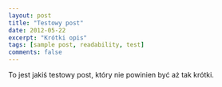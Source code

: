 ```yaml
---
layout: post
title: "Testowy post"
date: 2012-05-22
excerpt: "Krótki opis"
tags: [sample post, readability, test]
comments: false
---
```


To jest jakiś testowy post, który nie powinien być aż tak krótki. 
